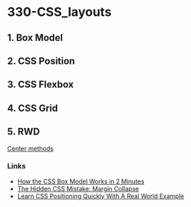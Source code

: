 # 330-CSS_layouts

## 1. Box Model
## 2. CSS Position
## 3. CSS Flexbox
## 4. CSS Grid
## 5. RWD

[Center methods](https://github.com/Technikum-Lotnicze-ZDZ-Katowice/320-Center)

### Links
- [How the CSS Box Model Works in 2 Minutes](https://www.youtube.com/watch?v=YCsp1nATc2o)
- [The Hidden CSS Mistake: Margin Collapse](https://www.youtube.com/watch?v=eZJJPMwG5ec)
- [Learn CSS Positioning Quickly With A Real World Example](https://www.youtube.com/watch?v=a3rofqqrTBE)
